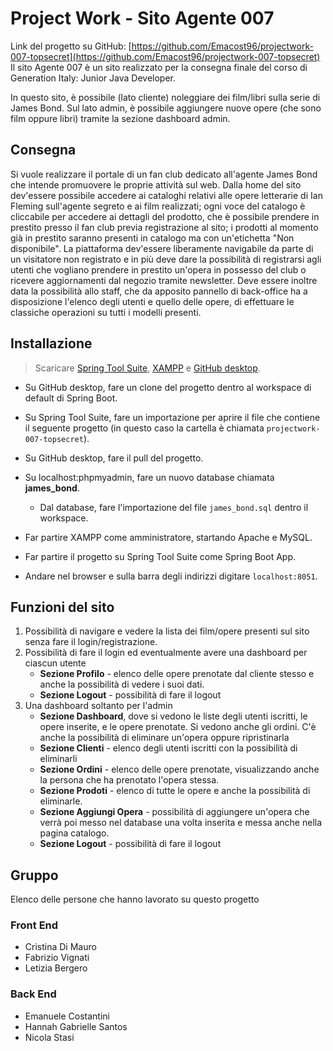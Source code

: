 # Project Work - Sito Agente 007

Link del progetto su GitHub: [https://github.com/Emacost96/projectwork-007-topsecret](https://github.com/Emacost96/projectwork-007-topsecret)
Il sito Agente 007 è un sito realizzato per la consegna finale del corso di Generation Italy: Junior Java Developer.  

In questo sito, è possibile (lato cliente) noleggiare dei film/libri sulla serie di James Bond. Sul lato admin, è possibile aggiungere nuove opere (che sono film oppure libri) tramite la sezione dashboard admin.

## Consegna
Si vuole realizzare il portale di un fan club dedicato all'agente James Bond che intende promuovere le proprie attività sul web. Dalla home del sito dev'essere possibile accedere ai cataloghi relativi alle opere letterarie di Ian Fleming sull'agente segreto e ai film realizzati; ogni voce del catalogo è cliccabile per accedere ai dettagli del prodotto, che è possibile prendere in prestito presso il fan club previa registrazione al sito; i prodotti al momento già in prestito saranno presenti in catalogo ma con un'etichetta "Non disponibile". La piattaforma dev'essere liberamente navigabile da parte di un visitatore non registrato e in più deve dare la possibilità di registrarsi agli utenti che vogliano prendere in prestito un'opera in possesso del club o ricevere aggiornamenti dal negozio tramite newsletter. Deve essere inoltre data la possibilità allo staff, che da apposito pannello di back-office ha a disposizione l'elenco degli utenti e quello delle opere, di effettuare le classiche operazioni su tutti i modelli presenti.

## Installazione

> Scaricare [Spring Tool Suite](https://spring.io/tools), [XAMPP](https://www.apachefriends.org/) e [GitHub desktop](https://desktop.github.com/).
- Su GitHub desktop, fare un clone del progetto dentro al workspace di default di Spring Boot.
- Su Spring Tool Suite, fare un importazione per aprire il file che contiene il seguente progetto (in questo caso la cartella è chiamata `projectwork-007-topsecret`).
- Su GitHub desktop, fare il pull del progetto.
- Su localhost:phpmyadmin, fare un nuovo database chiamata **james_bond**. 
    - Dal database, fare l'importazione del file `james_bond.sql` dentro il workspace.

- Far partire XAMPP come amministratore, startando Apache e MySQL.
- Far partire il progetto su Spring Tool Suite come Spring Boot App.
- Andare nel browser e sulla barra degli indirizzi digitare `localhost:8051`.

## Funzioni del sito
1. Possibilità di navigare e vedere la lista dei film/opere presenti sul sito senza fare il login/registrazione.
2. Possibilità di fare il login ed eventualmente avere una dashboard per ciascun utente
    - **Sezione Profilo** - elenco delle opere prenotate dal cliente stesso e anche la possibilità di vedere i suoi dati.
    - **Sezione Logout** - possibilità di fare il logout
3. Una dashboard soltanto per l'admin
    - **Sezione Dashboard**, dove si vedono le liste degli utenti iscritti, le opere inserite, e le opere prenotate. Si vedono anche gli ordini. C'è anche la possibilità di eliminare un'opera oppure ripristinarla
    - **Sezione Clienti** - elenco degli utenti iscritti con la possibilità di eliminarli
    - **Sezione Ordini** - elenco delle opere prenotate, visualizzando anche la persona che ha prenotato l'opera stessa.
    - **Sezione Prodoti** - elenco di tutte le opere e anche la possibilità di eliminarle.
    - **Sezione Aggiungi Opera** - possibilità di aggiungere un'opera che verrà poi messo nel database una volta inserita e messa anche nella pagina catalogo.
    - **Sezione Logout** - possibilità di fare il logout

## Gruppo

Elenco delle persone che hanno lavorato su questo progetto
### Front End
- Cristina Di Mauro
- Fabrizio Vignati
- Letizia Bergero

### Back End
- Emanuele Costantini
- Hannah Gabrielle Santos
- Nicola Stasi
